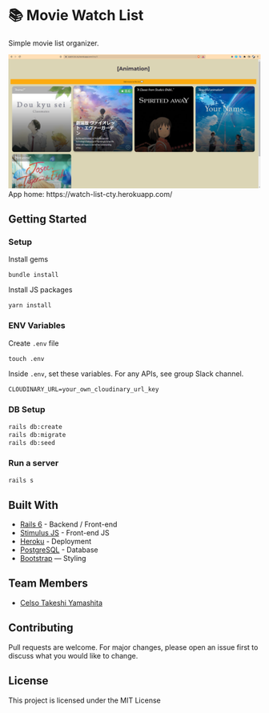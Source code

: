 # 📚 Movie Watch List

Simple movie list organizer.

<img src="https://github.com/ctyamashita/rails-watch-list/blob/master/app/assets/images/watch-list-screenshot.png" />
<br>
App home: https://watch-list-cty.herokuapp.com/
   

## Getting Started
### Setup

Install gems
```
bundle install
```
Install JS packages
```
yarn install
```

### ENV Variables
Create `.env` file
```
touch .env
```
Inside `.env`, set these variables. For any APIs, see group Slack channel.
```
CLOUDINARY_URL=your_own_cloudinary_url_key
```

### DB Setup
```
rails db:create
rails db:migrate
rails db:seed
```

### Run a server
```
rails s
```

## Built With
- [Rails 6](https://guides.rubyonrails.org/) - Backend / Front-end
- [Stimulus JS](https://stimulus.hotwired.dev/) - Front-end JS
- [Heroku](https://heroku.com/) - Deployment
- [PostgreSQL](https://www.postgresql.org/) - Database
- [Bootstrap](https://getbootstrap.com/) — Styling

## Team Members
- [Celso Takeshi Yamashita](https://www.linkedin.com/in/ctyamashita/)

## Contributing
Pull requests are welcome. For major changes, please open an issue first to discuss what you would like to change.

## License
This project is licensed under the MIT License

